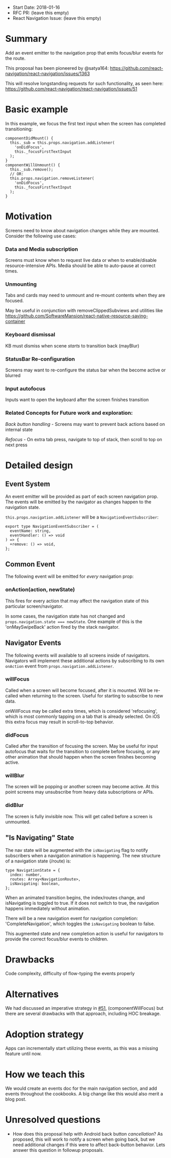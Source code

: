 * Start Date: 2018-01-16
* RFC PR: (leave this empty)
* React Navigation Issue: (leave this empty)

# Summary

Add an event emitter to the navigation prop that emits focus/blur events for the route.

This proposal has been pioneered by @satya164: https://github.com/react-navigation/react-navigation/issues/1363

This will resolve longstanding requests for such functionality, as seen here: https://github.com/react-navigation/react-navigation/issues/51

# Basic example

In this example, we focus the first text input when the screen has completed transitioning:

```
componentDidMount() {
  this._sub = this.props.navigation.addListener(
    'onDidFocus',
    this._focusFirstTextInput
  );
}
componentWillUnmount() {
  this._sub.remove();
  // OR:
  this.props.navigation.removeListener(
    'onDidFocus',
    this._focusFirstTextInput
  );
}
```

# Motivation

Screens need to know about navigation changes while they are mounted. Consider the following use cases:

### Data and Media subscription

Screens must know when to request live data or when to enable/disable resource-intensive APIs. Media should be able to auto-pause at correct times.

### Unmounting

Tabs and cards may need to unmount and re-mount contents when they are focused.

May be useful in conjunction with removeClippedSubviews and utilities like https://github.com/SoftwareMansion/react-native-resource-saving-container

### Keyboard dismissal

KB must dismiss when scene _starts_ to transition back (mayBlur)

### StatusBar Re-configuration

Screens may want to re-configure the status bar when the become active or blurred

### Input autofocus

Inputs want to open the keyboard after the screen finishes transition

### Related Concepts for Future work and exploration:

_Back button handling_ - Screens may want to prevent back actions based on internal state

_Refocus_ - On extra tab press, navigate to top of stack, then scroll to top on next press

# Detailed design

## Event System

An event emitter will be provided as part of each screen navigation prop. The events will be emitted by the navigator as changes happen to the navigation state.

`this.props.navigation.addListener` will be a `NavigationEventSubscriber`:

```
export type NavigationEventSubscriber = (
  eventName: string,
  eventHandler: () => void
) => {
  +remove: () => void,
};
```

## Common Event

The following event will be emitted for _every_ navigation prop:

### onAction(action, newState)

This fires for every action that may affect the navigation state of this particular screen/navigator.

In some cases, the navigation state has not changed and `props.navigation.state === newState`. One example of this is the 'onMaySwipeBack' action fired by the stack navigator.

## Navigator Events

The following events will available to all screens inside of navigators. Navigators will implement these additional actions by subscribing to its own `onAction` event from `props.navigation.addListener`.

### willFocus

Called when a screen will become focused, after it is mounted. Will be re-called when returning to the screen. Useful for starting to subscribe to new data.

onWillFocus may be called extra times, which is considered 'refocusing', which is most commonly tapping on a tab that is already selected. On iOS this extra focus may result in scroll-to-top behavior.

### didFocus

Called after the transition of focusing the screen. May be useful for input autofocus that waits for the transition to complete before focusing, or any other animation that should happen when the screen finishes becoming active.

### willBlur

The screen will be popping or another screen may become active. At this point screens may unsubscribe from heavy data subscriptions or APIs.

### didBlur

The screen is fully invisible now. This will get called before a screen is unmounted.

## "Is Navigating" State

The nav state will be augmented with the `isNavigating` flag to notify subscribers when a navigation animation is happening. The new structure of a navigation state (/route) is:

```
type NavigationState = {
  index: number,
  routes: Array<NavigationRoute>,
  isNavigating: boolean,
};
```

When an animated transition begins, the index/routes change, and isNavigating is toggled to true. If it does not switch to true, the navigation happens immediately without animation.

There will be a new navigation event for navigation completion: 'CompleteNavigation', which toggles the `isNavigating` boolean to false.

This augmented state and new completion action is useful for navigators to provide the correct focus/blur events to children.

# Drawbacks

Code complexity, difficulty of flow-typing the events properly

# Alternatives

We had discussed an imperative strategy in [#51](https://github.com/react-navigation/react-navigation/issues/51), (componentWillFocus) but there are several drawbacks with that approach, including HOC breakage.

# Adoption strategy

Apps can incrementally start utilizing these events, as this was a missing feature until now.

# How we teach this

We would create an events doc for the main navigation section, and add events throughout the cookbooks. A big change like this would also merit a blog post.

# Unresolved questions

* How does this proposal help with Android back button _cancellation_? As proposed, this will work to notify a screen when going back, but we need additional changes if this were to affect back-button behavior. Lets answer this question in followup proposals.
